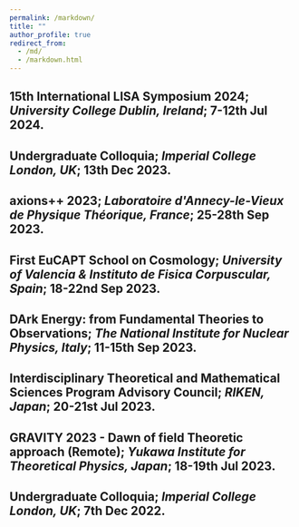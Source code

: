 ```yaml
---
permalink: /markdown/
title: ""
author_profile: true
redirect_from: 
  - /md/
  - /markdown.html
---
```



15th International LISA Symposium 2024; _University College Dublin, Ireland_; 7-12th Jul 2024.
------

Undergraduate Colloquia; _Imperial College London, UK_; 13th Dec 2023.
------

axions++ 2023; _Laboratoire d'Annecy-le-Vieux de Physique Théorique, France_; 25-28th Sep 2023.
------

First EuCAPT School on Cosmology; _University of Valencia & Instituto de Fisica Corpuscular, Spain_; 18-22nd Sep 2023.
------

DArk Energy: from Fundamental Theories to Observations; _The National Institute for Nuclear Physics, Italy_; 11-15th Sep 2023.
------

Interdisciplinary Theoretical and Mathematical Sciences Program Advisory Council; _RIKEN, Japan_; 20-21st Jul 2023.
------

GRAVITY 2023 - Dawn of field Theoretic approach (Remote); _Yukawa Institute for Theoretical Physics, Japan_; 18-19th Jul 2023.
------

Undergraduate Colloquia; _Imperial College London, UK_; 7th Dec 2022.
------
